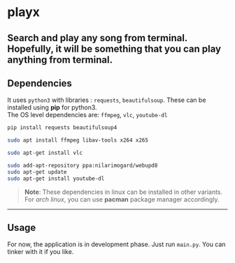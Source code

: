 # playx
Search and play any song from terminal.  
Hopefully, it will be something that you can play anything from terminal.
---------

## Dependencies
It uses `python3` with libraries : `requests`, `beautifulsoup`. These can be installed using **pip** for python3.  
The OS level dependencies are: `ffmpeg`, `vlc`, `youtube-dl`

```bash
pip install requests beautifulsoup4
```

```bash
sudo apt install ffmpeg libav-tools x264 x265
```

```bash
sudo apt-get install vlc
```

```bash
sudo add-apt-repository ppa:nilarimogard/webupd8
sudo apt-get update
sudo apt-get install youtube-dl
```

> **Note**: These dependencies in linux can be installed in other variants.  
> For *arch linux*, you can use **pacman** package manager accordingly.

------------

## Usage
For now, the application is in development phase. Just run `main.py`. You can tinker with it if you like.
